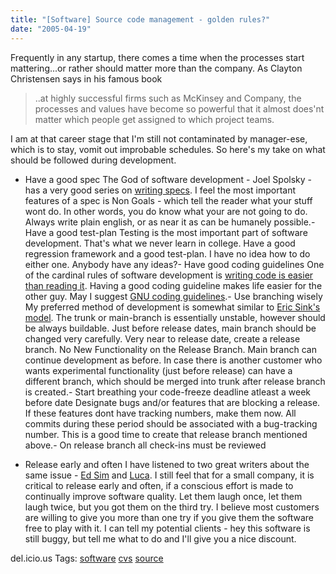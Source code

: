 ```yaml
---
title: "[Software] Source code management - golden rules?"
date: "2005-04-19"
---
```


Frequently in any startup, there comes a time when the processes start mattering...or rather should matter more than the company. As Clayton Christensen says in his famous book

> ..at highly successful firms such as McKinsey and Company, the processes and values have become so powerful that it almost does'nt matter which people get assigned to which project teams.

I am at that career stage that I'm still not contaminated by manager-ese, which is to stay, vomit out improbable schedules. So here's my take on what should be followed during development.

- Have a good spec
The God of software development - Joel Spolsky - has a very good series on [writing specs](http://www.joelonsoftware.com/articles/fog0000000035.html). I feel the most important features of a spec is Non Goals - which tell the reader what your stuff wont do. In other words, you do know what your are not going to do. Always write plain english, or as near it as can be humanely possible.- Have a good test-plan
Testing is the most important part of software development. That's what we never learn in college. Have a good regression framework and a good test-plan. I have no idea how to do either one. Anybody have any ideas?- Have good coding guidelines
One of the cardinal rules of software development is [writing code is easier than reading it](http://www.joelonsoftware.com/articles/fog0000000069.html). Having a good coding guideline makes life easier for the other guy. May I suggest [GNU coding guidelines](http://www.joelonsoftware.com/articles/fog0000000069.html).- Use branching wisely
My preferred method of development is somewhat similar to [Eric Sink's model](http://software.ericsink.com/scm/scm_branches.html). The trunk or main-branch is essentially unstable, however should be always buildable. Just before release dates, main branch should be changed very carefully. Very near to release date, create a release branch. No New Functionality on the Release Branch. Main branch can continue development as before. In case there is another customer who wants experimental functionality (just before release) can have a different branch, which should be merged into trunk after release branch is created.- Start breathing your code-freeze deadline atleast a week before date
Designate bugs and/or features that are blocking a release. If these features dont have tracking numbers, make them now. All commits during these period should be associated with a bug-tracking number. This is a good time to create that release branch mentioned above.- On release branch all check-ins must be reviewed

- Release early and often
I have listened to two great writers about the same issue - [Ed Sim](http://www.beyondvc.com/2005/01/enterprise_smb_.html) and [Luca](http://luca9200.typepad.com/blog/2005/03/release_early_a.html). I still feel that for a small company, it is critical to release early and often, if a conscious effort is made to continually improve software quality. Let them laugh once, let them laugh twice, but you got them on the third try. I believe most customers are willing to give you more than one try if you give them the software free to play with it. I can tell my potential clients - hey this software is still buggy, but tell me what to do and I'll give you a nice discount.

del.icio.us Tags: [software](http://del.icio.us/sss8ue/software) [cvs](http://del.icio.us/sss8ue/cvs) [source](http://del.icio.us/sss8ue/source)[](http://del.icio.us/sss8ue/)
